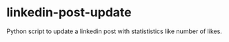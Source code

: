# linkedin-post-update
Python script to update a linkedin post with statististics like number of likes.
